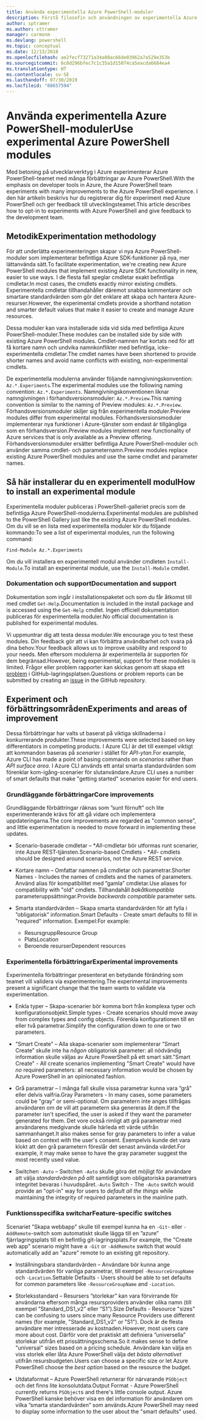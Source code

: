```yaml
---
title: Använda experimentella Azure PowerShell-moduler
description: Förstå filosofin och användningen av experimentella Azure PowerShell-moduler.
author: sptramer
ms.author: sttramer
manager: carmonm
ms.devlang: powershell
ms.topic: conceptual
ms.date: 12/13/2018
ms.openlocfilehash: ae2fecf73271a34a08ac66de03962a7a529e353b
ms.sourcegitcommit: 6c0d296bfec7c1c35a1d15074ca5eacda6684ea4
ms.translationtype: HT
ms.contentlocale: sv-SE
ms.lasthandoff: 07/30/2019
ms.locfileid: "68657594"
---
```

# <a name="use-experimental-azure-powershell-modules"></a><span data-ttu-id="8d635-103">Använda experimentella Azure PowerShell-moduler</span><span class="sxs-lookup"><span data-stu-id="8d635-103">Use experimental Azure PowerShell modules</span></span>

<span data-ttu-id="8d635-104">Med betoning på utvecklarverktyg i Azure experimenterar Azure PowerShell-teamet med många förbättringar av Azure PowerShell.</span><span class="sxs-lookup"><span data-stu-id="8d635-104">With the emphasis on developer tools in Azure, the Azure PowerShell team experiments with many improvements to the Azure PowerShell experience.</span></span> <span data-ttu-id="8d635-105">I den här artikeln beskrivs hur du registrerar dig för experiment med Azure PowerShell och ger feedback till utvecklingsteamet.</span><span class="sxs-lookup"><span data-stu-id="8d635-105">This article describes how to opt-in to experiments with Azure PowerShell and give feedback to the development team.</span></span>

## <a name="experimentation-methodology"></a><span data-ttu-id="8d635-106">Metodik</span><span class="sxs-lookup"><span data-stu-id="8d635-106">Experimentation methodology</span></span>

<span data-ttu-id="8d635-107">För att underlätta experimenteringen skapar vi nya Azure PowerShell-moduler som implementerar befintliga Azure SDK-funktioner på nya, mer lättanvända sätt.</span><span class="sxs-lookup"><span data-stu-id="8d635-107">To facilitate experimentation, we're creating new Azure PowerShell modules that implement existing Azure SDK functionality in new, easier to use ways.</span></span> <span data-ttu-id="8d635-108">I de flesta fall speglar cmdletar exakt befintliga cmdletar.</span><span class="sxs-lookup"><span data-stu-id="8d635-108">In most cases, the cmdlets exactly mirror existing cmdlets.</span></span> <span data-ttu-id="8d635-109">Experimentella cmdletar tillhandahåller däremot snabba kommentarer och smartare standardvärden som gör det enklare att skapa och hantera Azure-resurser.</span><span class="sxs-lookup"><span data-stu-id="8d635-109">However, the experimental cmdlets provide a shorthand notation and smarter default values that make it easier to create and manage Azure resources.</span></span>

<span data-ttu-id="8d635-110">Dessa moduler kan vara installerade sida vid sida med befintliga Azure PowerShell-moduler.</span><span class="sxs-lookup"><span data-stu-id="8d635-110">These modules can be installed side by side with existing Azure PowerShell modules.</span></span> <span data-ttu-id="8d635-111">Cmdlet-namnen har kortats ned för att få kortare namn och undvika namnkonflikter med befintliga, icke-experimentella cmdletar.</span><span class="sxs-lookup"><span data-stu-id="8d635-111">The cmdlet names have been shortened to provide shorter names and avoid name conflicts with existing, non-experimental cmdlets.</span></span>

<span data-ttu-id="8d635-112">De experimentella modulerna använder följande namngivningskonvention: `Az.*.Experiments`.</span><span class="sxs-lookup"><span data-stu-id="8d635-112">The experimental modules use the following naming convention: `Az.*.Experiments`.</span></span> <span data-ttu-id="8d635-113">Namngivningskonventionen liknar namngivningen i förhandsversionsmoduler: `Az.*.Preview`.</span><span class="sxs-lookup"><span data-stu-id="8d635-113">This naming convention is similar to the naming of Preview modules: `Az.*.Preview`.</span></span> <span data-ttu-id="8d635-114">Förhandsversionsmoduler skiljer sig från experimentella moduler.</span><span class="sxs-lookup"><span data-stu-id="8d635-114">Preview modules differ from experimental modules.</span></span> <span data-ttu-id="8d635-115">Förhandsversionsmoduler implementerar nya funktioner i Azure-tjänster som endast är tillgängliga som en förhandsversion.</span><span class="sxs-lookup"><span data-stu-id="8d635-115">Preview modules implement new functionality of Azure services that is only available as a Preview offering.</span></span> <span data-ttu-id="8d635-116">Förhandsversionsmoduler ersätter befintliga Azure PowerShell-moduler och använder samma cmdlet- och parameternamn.</span><span class="sxs-lookup"><span data-stu-id="8d635-116">Preview modules replace existing Azure PowerShell modules and use the same cmdlet and parameter names.</span></span>

## <a name="how-to-install-an-experimental-module"></a><span data-ttu-id="8d635-117">Så här installerar du en experimentell modul</span><span class="sxs-lookup"><span data-stu-id="8d635-117">How to install an experimental module</span></span>

<span data-ttu-id="8d635-118">Experimentella moduler publiceras i PowerShell-galleriet precis som de befintliga Azure PowerShell-modulerna.</span><span class="sxs-lookup"><span data-stu-id="8d635-118">Experimental modules are published to the PowerShell Gallery just like the existing Azure PowerShell modules.</span></span> <span data-ttu-id="8d635-119">Om du vill se en lista med experimentella moduler kör du följande kommando:</span><span class="sxs-lookup"><span data-stu-id="8d635-119">To see a list of experimental modules, run the following command:</span></span>

```azurepowershell-interactive
Find-Module Az.*.Experiments
```

<span data-ttu-id="8d635-120">Om du vill installera en experimentell modul använder cmdleten `Install-Module`.</span><span class="sxs-lookup"><span data-stu-id="8d635-120">To install an experimental module, use the `Install-Module` cmdlet.</span></span>

### <a name="documentation-and-support"></a><span data-ttu-id="8d635-121">Dokumentation och support</span><span class="sxs-lookup"><span data-stu-id="8d635-121">Documentation and support</span></span>

<span data-ttu-id="8d635-122">Dokumentation som ingår i installationspaketet och som du får åtkomst till med cmdlet `Get-Help`.</span><span class="sxs-lookup"><span data-stu-id="8d635-122">Documentation is included in the install package and is accessed using the `Get-Help` cmdlet.</span></span> <span data-ttu-id="8d635-123">Ingen officiell dokumentation publiceras för experimentella moduler.</span><span class="sxs-lookup"><span data-stu-id="8d635-123">No official documentation is published for experimental modules.</span></span>

<span data-ttu-id="8d635-124">Vi uppmuntrar dig att testa dessa moduler.</span><span class="sxs-lookup"><span data-stu-id="8d635-124">We encourage you to test these modules.</span></span> <span data-ttu-id="8d635-125">Din feedback gör att vi kan förbättra användbarhet och svara på dina behov.</span><span class="sxs-lookup"><span data-stu-id="8d635-125">Your feedback allows us to improve usability and respond to your needs.</span></span> <span data-ttu-id="8d635-126">Men eftersom modulerna är experimentella är supporten för dem begränsad.</span><span class="sxs-lookup"><span data-stu-id="8d635-126">However, being experimental, support for these modules is limited.</span></span> <span data-ttu-id="8d635-127">Frågor eller problem rapporter kan skickas genom att skapa ett [problem](https://github.com/Azure/azure-powershell/issues) i GitHub-lagringsplatsen.</span><span class="sxs-lookup"><span data-stu-id="8d635-127">Questions or problem reports can be submitted by creating an [issue](https://github.com/Azure/azure-powershell/issues) in the GitHub repository.</span></span>

## <a name="experiments-and-areas-of-improvement"></a><span data-ttu-id="8d635-128">Experiment och förbättringsområden</span><span class="sxs-lookup"><span data-stu-id="8d635-128">Experiments and areas of improvement</span></span>

<span data-ttu-id="8d635-129">Dessa förbättringar har valts ut baserat på viktiga skillnaderna i konkurrerande produkter.</span><span class="sxs-lookup"><span data-stu-id="8d635-129">These improvements were selected based on key differentiators in competing products.</span></span> <span data-ttu-id="8d635-130">I Azure CLI är det till exempel viktigt att kommandon baseras på _scenarier_ i stället för _API-ytan_.</span><span class="sxs-lookup"><span data-stu-id="8d635-130">For example, Azure CLI has made a point of basing commands on _scenarios_ rather than _API surface area_.</span></span>
<span data-ttu-id="8d635-131">I Azure CLI används ett antal smarta standardvärden som förenklar kom-igång-scenarier för slutanvändare.</span><span class="sxs-lookup"><span data-stu-id="8d635-131">Azure CLI uses a number of smart defaults that make "getting started" scenarios easier for end users.</span></span>

### <a name="core-improvements"></a><span data-ttu-id="8d635-132">Grundläggande förbättringar</span><span class="sxs-lookup"><span data-stu-id="8d635-132">Core improvements</span></span>

<span data-ttu-id="8d635-133">Grundläggande förbättringar räknas som ”sunt förnuft” och lite experimenterande krävs för att gå vidare och implementera uppdateringarna.</span><span class="sxs-lookup"><span data-stu-id="8d635-133">The core improvements are regarded as "common sense", and little experimentation is needed to move forward in implementing these updates.</span></span>

- <span data-ttu-id="8d635-134">Scenario-baserade cmdletar – \**All*-cmdletar bör utformas runt scenarier, inte Azure REST-tjänsten.</span><span class="sxs-lookup"><span data-stu-id="8d635-134">Scenario-based Cmdlets - \**All*- cmdlets should be designed around scenarios, not the Azure REST service.</span></span>

- <span data-ttu-id="8d635-135">Kortare namn – Omfattar namnen på cmdletar och parametrar.</span><span class="sxs-lookup"><span data-stu-id="8d635-135">Shorter Names - Includes the names of cmdlets and the names of parameters.</span></span>
  <span data-ttu-id="8d635-136">Använd alias för kompatibilitet med ”gamla” cmdletar.</span><span class="sxs-lookup"><span data-stu-id="8d635-136">Use aliases for compatibility with "old" cmdlets.</span></span> <span data-ttu-id="8d635-137">Tillhandahåll _bakåtkompatibla_ parameteruppsättningar.</span><span class="sxs-lookup"><span data-stu-id="8d635-137">Provide _backwards compatible_ parameter sets.</span></span>

- <span data-ttu-id="8d635-138">Smarta standardvärden – Skapa smarta standardvärden för att fylla i ”obligatorisk” information.</span><span class="sxs-lookup"><span data-stu-id="8d635-138">Smart Defaults - Create smart defaults to fill in "required" information.</span></span> <span data-ttu-id="8d635-139">Exempel:</span><span class="sxs-lookup"><span data-stu-id="8d635-139">For example:</span></span>
  - <span data-ttu-id="8d635-140">Resursgrupp</span><span class="sxs-lookup"><span data-stu-id="8d635-140">Resource Group</span></span>
  - <span data-ttu-id="8d635-141">Plats</span><span class="sxs-lookup"><span data-stu-id="8d635-141">Location</span></span>
  - <span data-ttu-id="8d635-142">Beroende resurser</span><span class="sxs-lookup"><span data-stu-id="8d635-142">Dependent resources</span></span>

### <a name="experimental-improvements"></a><span data-ttu-id="8d635-143">Experimentella förbättringar</span><span class="sxs-lookup"><span data-stu-id="8d635-143">Experimental improvements</span></span>

<span data-ttu-id="8d635-144">Experimentella förbättringar presenterat en betydande förändring som teamet vill validera via experimentering.</span><span class="sxs-lookup"><span data-stu-id="8d635-144">The experimental improvements present a significant change that the team wants to validate via experimentation.</span></span>

- <span data-ttu-id="8d635-145">Enkla typer – Skapa-scenarier bör komma bort från komplexa typer och konfigurationsobjekt.</span><span class="sxs-lookup"><span data-stu-id="8d635-145">Simple types - Create scenarios should move away from complex types and config objects.</span></span> <span data-ttu-id="8d635-146">Förenkla konfigurationen till en eller två parametrar.</span><span class="sxs-lookup"><span data-stu-id="8d635-146">Simplify the configuration down to one or two parameters.</span></span>

- <span data-ttu-id="8d635-147">”Smart Create” – Alla skapa-scenarier som implementerar ”Smart Create” skulle inte ha _någon_ obligatorisk parameter: all nödvändig information skulle väljas av Azure PowerShell på ett smart sätt.</span><span class="sxs-lookup"><span data-stu-id="8d635-147">"Smart Create" - All create scenarios implementing "Smart Create" would have _no_ required parameters: all necessary information would be chosen by Azure PowerShell in an opinionated fashion.</span></span>

- <span data-ttu-id="8d635-148">Grå parametrar – I många fall skulle vissa parametrar kunna vara ”grå” eller delvis valfria.</span><span class="sxs-lookup"><span data-stu-id="8d635-148">Gray Parameters - In many cases, some parameters could be "gray" or semi-optional.</span></span> <span data-ttu-id="8d635-149">Om parametern inte anges tillfrågas användaren om de vill att parametern ska genereras åt dem.</span><span class="sxs-lookup"><span data-stu-id="8d635-149">If the parameter isn't specified, the user is asked if they want the parameter generated for them.</span></span> <span data-ttu-id="8d635-150">Det vore också rimligt att grå parametrar med användarens medgivande skulle härleda ett värde utifrån sammanhanget.</span><span class="sxs-lookup"><span data-stu-id="8d635-150">It also makes sense for gray parameters to infer a value based on context with the user's consent.</span></span>
  <span data-ttu-id="8d635-151">Exempelvis kunde det vara klokt att den grå parametern föreslår det senast använda värdet.</span><span class="sxs-lookup"><span data-stu-id="8d635-151">For example, it may make sense to have the gray parameter suggest the most recently used value.</span></span>

- <span data-ttu-id="8d635-152">Switchen `-Auto` – Switchen `-Auto` skulle göra det möjligt för användare att välja _standardvärden på allt_ samtidigt som obligatoriska parametrars integritet bevaras i huvudspåret.</span><span class="sxs-lookup"><span data-stu-id="8d635-152">`-Auto` Switch - The `-Auto` switch would provide an "opt-in" way for users to _default all the things_ while maintaining the integrity of required parameters in the mainline path.</span></span>

### <a name="feature-specific-switches"></a><span data-ttu-id="8d635-153">Funktionsspecifika switchar</span><span class="sxs-lookup"><span data-stu-id="8d635-153">Feature-specific switches</span></span>

<span data-ttu-id="8d635-154">Scenariet ”Skapa webbapp” skulle till exempel kunna ha en `-Git`- eller `-AddRemote`-switch som automatiskt skulle lägga till en ”azure” fjärrlagringsplats till en befintlig git-lagringsplats.</span><span class="sxs-lookup"><span data-stu-id="8d635-154">For example, the "Create web app" scenario might have a `-Git` or `-AddRemote` switch that would automatically add an "azure" remote to an existing git repository.</span></span>

- <span data-ttu-id="8d635-155">Inställningsbara standardvärden – Användare bör kunna ange standardvärden för vanliga parametrar, till exempel `-ResourceGroupName` och `-Location`.</span><span class="sxs-lookup"><span data-stu-id="8d635-155">Settable Defaults - Users should be able to set defaults for common parameters like `-ResourceGroupName` and `-Location`.</span></span>

- <span data-ttu-id="8d635-156">Storleksstandard – Resursers ”storlekar” kan vara förvirrande för användarna eftersom många resursproviders använder olika namn (till exempel ”Standard\_DS1\_v2” eller ”S1”).</span><span class="sxs-lookup"><span data-stu-id="8d635-156">Size Defaults - Resource "sizes" can be confusing to users since many Resource Providers use different names (for example, "Standard\_DS1\_v2" or "S1").</span></span> <span data-ttu-id="8d635-157">Dock är de flesta användare mer intresserade av kostnaden.</span><span class="sxs-lookup"><span data-stu-id="8d635-157">However, most users care more about cost.</span></span> <span data-ttu-id="8d635-158">Därför vore det praktiskt att definiera ”universella” storlekar utifrån ett prissättningsschema.</span><span class="sxs-lookup"><span data-stu-id="8d635-158">So it makes sense to define "universal" sizes based on a pricing schedule.</span></span> <span data-ttu-id="8d635-159">Användare kan välja en viss storlek eller låta Azure PowerShell välja det _bästa alternativet_ utifrån resursbudgeten.</span><span class="sxs-lookup"><span data-stu-id="8d635-159">Users can choose a specific size or let Azure PowerShell choose the _best option_ based on the resource the budget.</span></span>

- <span data-ttu-id="8d635-160">Utdataformat – Azure PowerShell returnerar för närvarande `PSObject` och det finns lite konsolutdata.</span><span class="sxs-lookup"><span data-stu-id="8d635-160">Output Format - Azure PowerShell currently returns `PSObject`s and there's little console output.</span></span> <span data-ttu-id="8d635-161">Azure PowerShell kanske behöver visa en del information för användaren om vilka ”smarta standardvärden” som används.</span><span class="sxs-lookup"><span data-stu-id="8d635-161">Azure PowerShell may need to display some information to the user about the "smart defaults" used.</span></span>
